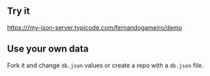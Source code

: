 ## Try it

[https:///my-json-server.typicode.com/fernandogameiro/demo](https:///my-json-server.typicode.com/fernandogameiro/demo)

## Use your own data

Fork it and change `db.json` values or create a repo with a `db.json` file.
